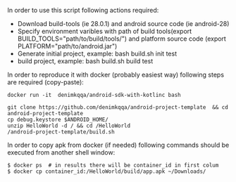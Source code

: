 In order to use this script following actions required:
- Download build-tools (ie 28.0.1) and android source code (ie android-28)
- Specify environment varibles with path of build tools(export BUILD_TOOLS="path/to/build/tools/") and platform source code (export PLATFORM="path/to/android.jar")
- Generate initial project, example: bash build.sh init test
- build project, example: bash build.sh build test

In order to reproduce it with docker (probably easiest way) following steps are required (copy-paste):
```
docker run -it  denimkqqa/android-sdk-with-kotlinc bash

git clone https://github.com/denimkqqa/android-project-template  && cd android-project-template
cp debug.keystore $ANDROID_HOME/
unzip HelloWorld -d / && cd /HelloWorld
/android-project-template/build.sh

```

In order to copy apk from docker (if needed) following commands should be executed from another shell window:
```
$ docker ps  # in results there will be container_id in first colum
$ docker cp container_id:/HelloWorld/build/app.apk ~/Downloads/
```
